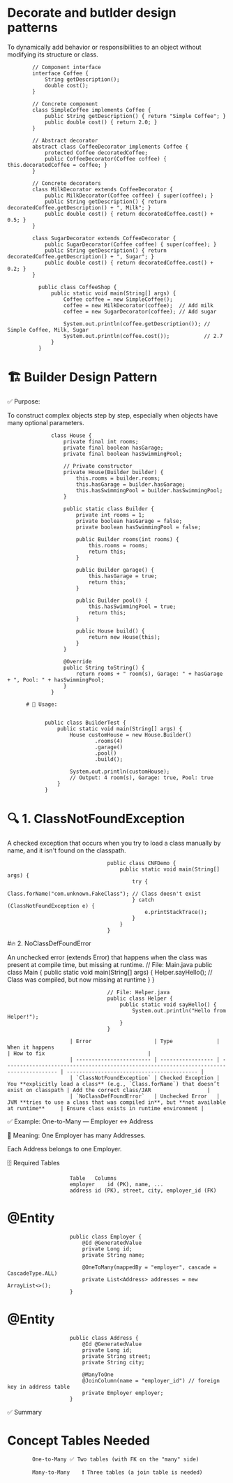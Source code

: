 # Decorate and butlder design patterns
To dynamically add behavior or responsibilities to an object without modifying its structure or class.

            // Component interface
            interface Coffee {
                String getDescription();
                double cost();
            }
            
            // Concrete component
            class SimpleCoffee implements Coffee {
                public String getDescription() { return "Simple Coffee"; }
                public double cost() { return 2.0; }
            }
            
            // Abstract decorator
            abstract class CoffeeDecorator implements Coffee {
                protected Coffee decoratedCoffee;
                public CoffeeDecorator(Coffee coffee) { this.decoratedCoffee = coffee; }
            }
            
            // Concrete decorators
            class MilkDecorator extends CoffeeDecorator {
                public MilkDecorator(Coffee coffee) { super(coffee); }
                public String getDescription() { return decoratedCoffee.getDescription() + ", Milk"; }
                public double cost() { return decoratedCoffee.cost() + 0.5; }
            }
            
            class SugarDecorator extends CoffeeDecorator {
                public SugarDecorator(Coffee coffee) { super(coffee); }
                public String getDescription() { return decoratedCoffee.getDescription() + ", Sugar"; }
                public double cost() { return decoratedCoffee.cost() + 0.2; }
            }
            
              public class CoffeeShop {
                  public static void main(String[] args) {
                      Coffee coffee = new SimpleCoffee();
                      coffee = new MilkDecorator(coffee);  // Add milk
                      coffee = new SugarDecorator(coffee); // Add sugar
              
                      System.out.println(coffee.getDescription()); // Simple Coffee, Milk, Sugar
                      System.out.println(coffee.cost());           // 2.7
                  }
              }


# 🏗️ Builder Design Pattern
✅ Purpose:

To construct complex objects step by step, especially when objects have many optional parameters.
                  
                  class House {
                      private final int rooms;
                      private final boolean hasGarage;
                      private final boolean hasSwimmingPool;
                  
                      // Private constructor
                      private House(Builder builder) {
                          this.rooms = builder.rooms;
                          this.hasGarage = builder.hasGarage;
                          this.hasSwimmingPool = builder.hasSwimmingPool;
                      }
                  
                      public static class Builder {
                          private int rooms = 1;
                          private boolean hasGarage = false;
                          private boolean hasSwimmingPool = false;
                  
                          public Builder rooms(int rooms) {
                              this.rooms = rooms;
                              return this;
                          }
                  
                          public Builder garage() {
                              this.hasGarage = true;
                              return this;
                          }
                  
                          public Builder pool() {
                              this.hasSwimmingPool = true;
                              return this;
                          }
                  
                          public House build() {
                              return new House(this);
                          }
                      }
                  
                      @Override
                      public String toString() {
                          return rooms + " room(s), Garage: " + hasGarage + ", Pool: " + hasSwimmingPool;
                      }
                  }

          # 🧪 Usage:


                public class BuilderTest {
                    public static void main(String[] args) {
                        House customHouse = new House.Builder()
                                .rooms(4)
                                .garage()
                                .pool()
                                .build();
                
                        System.out.println(customHouse);
                        // Output: 4 room(s), Garage: true, Pool: true
                    }
                }

# 🔍 1. ClassNotFoundException

A checked exception that occurs when you try to load a class manually by name, and it isn't found on the classpath.
                                    
                                    public class CNFDemo {
                                        public static void main(String[] args) {
                                            try {
                                                Class.forName("com.unknown.FakeClass"); // Class doesn't exist
                                            } catch (ClassNotFoundException e) {
                                                e.printStackTrace();
                                            }
                                        }
                                    }

#🔥 2. NoClassDefFoundError

An unchecked error (extends Error) that happens when the class was present at compile time, but missing at runtime.
                                    // File: Main.java
                                    public class Main {
                                        public static void main(String[] args) {
                                            Helper.sayHello();  // Class was compiled, but now missing at runtime
                                        }
                                    }
                                    
                                    // File: Helper.java
                                    public class Helper {
                                        public static void sayHello() {
                                            System.out.println("Hello from Helper!");
                                        }
                                    }

                        | Error                    | Type              | When it happens                                                                         | How to fix                                 |
                        | ------------------------ | ----------------- | --------------------------------------------------------------------------------------- | ------------------------------------------ |
                        | `ClassNotFoundException` | Checked Exception | You **explicitly load a class** (e.g., `Class.forName`) that doesn’t exist on classpath | Add the correct class/JAR                  |
                        | `NoClassDefFoundError`   | Unchecked Error   | JVM **tries to use a class that was compiled in**, but **not available at runtime**     | Ensure class exists in runtime environment |
                        

✅ Example: One-to-Many — Employer ↔ Address

  💬 Meaning:
One Employer has many Addresses.

Each Address belongs to one Employer.

🗄️ Required Tables
                        
                        Table	Columns
                        employer	id (PK), name, ...
                        address	id (PK), street, city, employer_id (FK)


# @Entity
                        public class Employer {
                            @Id @GeneratedValue
                            private Long id;
                            private String name;
                        
                            @OneToMany(mappedBy = "employer", cascade = CascadeType.ALL)
                            private List<Address> addresses = new ArrayList<>();
                        }


# @Entity
                        public class Address {
                            @Id @GeneratedValue
                            private Long id;
                            private String street;
                            private String city;
                        
                            @ManyToOne
                            @JoinColumn(name = "employer_id") // foreign key in address table
                            private Employer employer;
                        }

✅ Summary
#  Concept	Tables Needed
            
            One-to-Many	✅ Two tables (with FK on the "many" side)
            
            Many-to-Many	❗ Three tables (a join table is needed)

